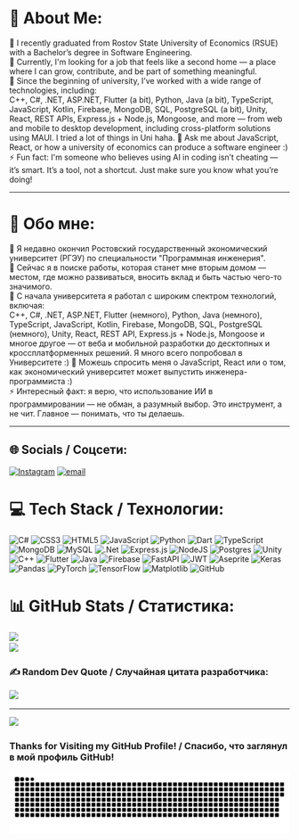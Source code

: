 # 💫 About Me:
🔭 I recently graduated from Rostov State University of Economics (RSUE) with a Bachelor’s degree in Software Engineering.  
🤝 Currently, I'm looking for a job that feels like a second home — a place where I can grow, contribute, and be part of something meaningful.  
🌱 Since the beginning of university, I’ve worked with a wide range of technologies, including:  
C++, C#, .NET, ASP.NET, Flutter (a bit), Python, Java (a bit), TypeScript, JavaScript, Kotlin, Firebase, MongoDB, SQL, PostgreSQL (a bit), Unity, React, REST APIs, Express.js + Node.js, Mongoose, and more — from web and mobile to desktop development, including cross-platform solutions using MAUI. I tried a lot of things in Uni haha.
💬 Ask me about JavaScript, React, or how a university of economics can produce a software engineer :)  
⚡ Fun fact: I'm someone who believes using AI in coding isn’t cheating — it’s smart. It’s a tool, not a shortcut. Just make sure you know what you’re doing!

---

# 💫 Обо мне:
🔭 Я недавно окончил Ростовский государственный экономический университет (РГЭУ) по специальности "Программная инженерия".  
🤝 Сейчас я в поиске работы, которая станет мне вторым домом — местом, где можно развиваться, вносить вклад и быть частью чего-то значимого.  
🌱 С начала университета я работал с широким спектром технологий, включая:  
C++, C#, .NET, ASP.NET, Flutter (немного), Python, Java (немного), TypeScript, JavaScript, Kotlin, Firebase, MongoDB, SQL, PostgreSQL (немного), Unity, React, REST API, Express.js + Node.js, Mongoose и многое другое — от веба и мобильной разработки до десктопных и кроссплатформенных решений. Я много всего попробовал в Университете :)
💬 Можешь спросить меня о JavaScript, React или о том, как экономический университет может выпустить инженера-программиста :)  
⚡ Интересный факт: я верю, что использование ИИ в программировании — не обман, а разумный выбор. Это инструмент, а не чит. Главное — понимать, что ты делаешь.

---

## 🌐 Socials / Соцсети:
[![Instagram](https://img.shields.io/badge/Instagram-%23E4405F.svg?logo=Instagram&logoColor=white)](https://instagram.com/punkedhella) [![email](https://img.shields.io/badge/Email-D14836?logo=gmail&logoColor=white)](mailto:salituder@gmail.com) 

# 💻 Tech Stack / Технологии:
![C#](https://img.shields.io/badge/c%23-%23239120.svg?style=for-the-badge&logo=csharp&logoColor=white) 
![CSS3](https://img.shields.io/badge/css3-%231572B6.svg?style=for-the-badge&logo=css3&logoColor=white) 
![HTML5](https://img.shields.io/badge/html5-%23E34F26.svg?style=for-the-badge&logo=html5&logoColor=white) 
![JavaScript](https://img.shields.io/badge/javascript-%23323330.svg?style=for-the-badge&logo=javascript&logoColor=%23F7DF1E) 
![Python](https://img.shields.io/badge/python-3670A0?style=for-the-badge&logo=python&logoColor=ffdd54) 
![Dart](https://img.shields.io/badge/dart-%230175C2.svg?style=for-the-badge&logo=dart&logoColor=white) 
![TypeScript](https://img.shields.io/badge/typescript-%23007ACC.svg?style=for-the-badge&logo=typescript&logoColor=white) 
![MongoDB](https://img.shields.io/badge/MongoDB-%234ea94b.svg?style=for-the-badge&logo=mongodb&logoColor=white) 
![MySQL](https://img.shields.io/badge/mysql-4479A1.svg?style=for-the-badge&logo=mysql&logoColor=white) 
![.Net](https://img.shields.io/badge/.NET-5C2D91?style=for-the-badge&logo=.net&logoColor=white) 
![Express.js](https://img.shields.io/badge/express.js-%23404d59.svg?style=for-the-badge&logo=express&logoColor=%2361DAFB) 
![NodeJS](https://img.shields.io/badge/node.js-6DA55F?style=for-the-badge&logo=node.js&logoColor=white) 
![Postgres](https://img.shields.io/badge/postgres-%23316192.svg?style=for-the-badge&logo=postgresql&logoColor=white) 
![Unity](https://img.shields.io/badge/unity-%23000000.svg?style=for-the-badge&logo=unity&logoColor=white) 
![C++](https://img.shields.io/badge/c++-%2300599C.svg?style=for-the-badge&logo=c%2B%2B&logoColor=white) 
![Flutter](https://img.shields.io/badge/Flutter-%2302569B.svg?style=for-the-badge&logo=Flutter&logoColor=white) 
![Java](https://img.shields.io/badge/java-%23ED8B00.svg?style=for-the-badge&logo=openjdk&logoColor=white) 
![Firebase](https://img.shields.io/badge/firebase-a08021?style=for-the-badge&logo=firebase&logoColor=ffcd34) 
![FastAPI](https://img.shields.io/badge/FastAPI-005571?style=for-the-badge&logo=fastapi) 
![JWT](https://img.shields.io/badge/JWT-black?style=for-the-badge&logo=JSON%20web%20tokens) 
![Aseprite](https://img.shields.io/badge/Aseprite-FFFFFF?style=for-the-badge&logo=Aseprite&logoColor=#7D929E) 
![Keras](https://img.shields.io/badge/Keras-%23D00000.svg?style=for-the-badge&logo=Keras&logoColor=white) 
![Pandas](https://img.shields.io/badge/pandas-%23150458.svg?style=for-the-badge&logo=pandas&logoColor=white) 
![PyTorch](https://img.shields.io/badge/PyTorch-%23EE4C2C.svg?style=for-the-badge&logo=PyTorch&logoColor=white) 
![TensorFlow](https://img.shields.io/badge/TensorFlow-%23FF6F00.svg?style=for-the-badge&logo=TensorFlow&logoColor=white) 
![Matplotlib](https://img.shields.io/badge/Matplotlib-%23ffffff.svg?style=for-the-badge&logo=Matplotlib&logoColor=black) 
![GitHub](https://img.shields.io/badge/github-%23121011.svg?style=for-the-badge&logo=github&logoColor=white)

# 📊 GitHub Stats / Статистика:
![](https://nirzak-streak-stats.vercel.app/?user=salituder&theme=dark&hide_border=true)<br/>
![](https://github-readme-stats.vercel.app/api/top-langs/?username=salituder&theme=dark&hide_border=true&include_all_commits=true&count_private=false&layout=compact)

### ✍️ Random Dev Quote / Случайная цитата разработчика:
![](https://quotes-github-readme.vercel.app/api?type=horizontal&theme=dark)

---
[![](https://visitcount.itsvg.in/api?id=salituder&icon=0&color=0)](https://visitcount.itsvg.in)

### Thanks for Visiting my GitHub Profile! / Спасибо, что заглянул в мой профиль GitHub!

<p align="center">
<img src="https://github.com/salituder/salituder/blob/main/github-contribution-grid-snake-dark.svg">
</p>
